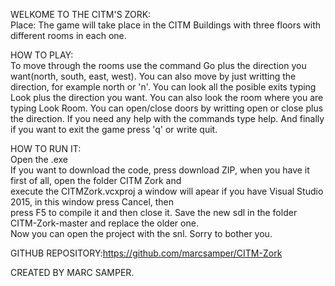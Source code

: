 WELKOME TO THE CITM'S ZORK:  
Place: The game will take place in the CITM Buildings with three floors with different
rooms in each one.  

HOW TO PLAY:   
To move through the rooms use the command Go plus the direction you want(north, south, east, west).
You can also move by just writting the direction, for example north or 'n'.
You can look all the posible exits typing Look plus the direction you want. You can also look the room where you are
typing Look Room.
You can  open/close doors by writting open or close plus the direction.
If you need any help with the commands type help.
And finally if you want to exit the game press 'q' or write quit.

HOW TO RUN IT:     
Open the .exe      
If you want to download the code, press download ZIP, when you have it first of all, open the folder CITM Zork and     
execute the CITMZork.vcxproj a window will apear if you have Visual Studio 2015, in this window press Cancel, then     
press F5 to compile it and then close it. Save the new sdl in the folder CITM-Zork-master and replace the older one.    
Now you can open the project with the snl. Sorry to bother you.     


GITHUB REPOSITORY:https://github.com/marcsamper/CITM-Zork     

CREATED BY MARC SAMPER.

